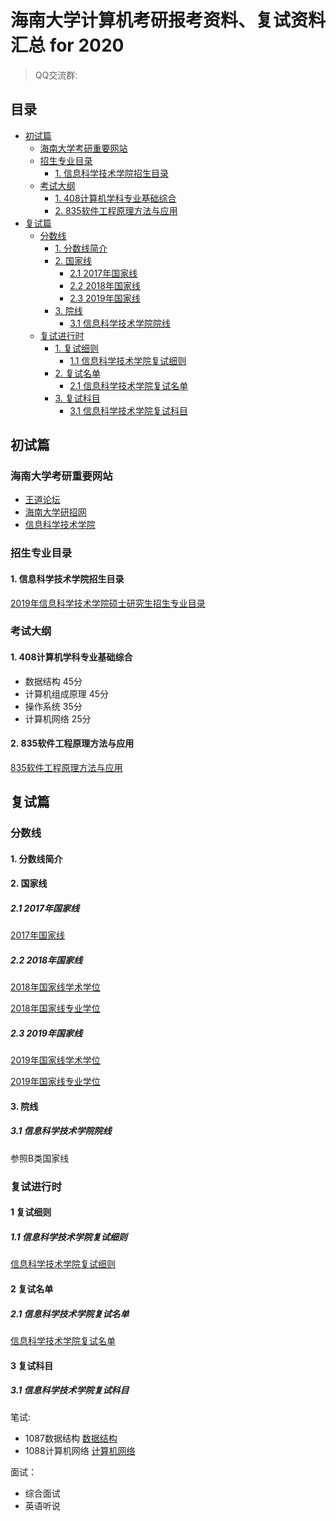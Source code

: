 # 海南大学计算机考研报考资料、复试资料汇总 for 2020
>QQ交流群: 

## 目录
* [初试篇](#初试篇)
   * [海南大学考研重要网站](#海南大学考研重要网站)
   * [招生专业目录](#招生专业目录)
       * [1. 信息科学技术学院招生目录](#1-信息科学技术学院招生目录)
    * [考试大纲](#考试大纲)
       * [1. 408计算机学科专业基础综合](#1-408计算机学科专业基础综合)
       * [2. 835软件工程原理方法与应用](#2-835软件工程原理方法与应用)
* [复试篇](#复试篇)
   * [分数线](#分数线)
       * [1. 分数线简介](#1-分数线简介)
       * [2. 国家线](#2-国家线)
            * [2.1 2017年国家线](#21-2017年国家线)
            * [2.2 2018年国家线](#22-2018年国家线)
            * [2.3 2019年国家线](#23-2019年国家线)
       * [3. 院线](#3-院线)
            * [3.1 信息科学技术学院院线](#31-信息科学技术学院院线)
   * [复试进行时](#复试进行时)
       * [1. 复试细则](#1-复试细则)
            * [1.1 信息科学技术学院复试细则](#11-信息科学技术学院复试细则)
       * [2. 复试名单](#2-复试名单)
            * [2.1 信息科学技术学院复试名单](#21-信息科学技术学院复试名单)
       * [3. 复试科目](#3-复试科目)
            * [3.1 信息科学技术学院复试科目](#31-信息科学技术学院复试科目)

## 初试篇
### 海南大学考研重要网站
- [王道论坛](http://cskaoyan.com/forum.php?mod=forumdisplay&fid=304&filter=typeid&typeid=53)
- [海南大学研招网](http://www.hainanu.edu.cn/zy_yjs/)
- [信息科学技术学院](http://www.hainanu.edu.cn/xinxi/#)

### 招生专业目录
#### 1. 信息科学技术学院招生目录
[2019年信息科学技术学院硕士研究生招生专业目录](http://f.hainanu.edu.cn/upfile/htmledit/yanjiusheng/2018092958041941.doc)

### 考试大纲
#### 1. 408计算机学科专业基础综合
* 数据结构 45分
* 计算机组成原理 45分
* 操作系统 35分
* 计算机网络 25分

#### 2. 835软件工程原理方法与应用
[835软件工程原理方法与应用](./海南大学/初试/835软件工程原理方法与应用.doc)

## 复试篇
### 分数线
#### 1. 分数线简介

#### 2. 国家线
##### 2.1 2017年国家线
[2017年国家线](https://yz.chsi.com.cn/kyzx/kydt/201703/20170315/1591016940.html)

##### 2.2 2018年国家线
[2018年国家线学术学位](https://yz.chsi.com.cn/kyzx/kp/201803/20180316/1670298651.html)

[2018年国家线专业学位](https://yz.chsi.com.cn/kyzx/kp/201803/20180316/1670298653.html)

##### 2.3 2019年国家线
[2019年国家线学术学位](https://yz.chsi.com.cn/kyzx/kp/201903/20190315/1772265280.html)

[2019年国家线专业学位](https://yz.chsi.com.cn/kyzx/kp/201903/20190315/1772265285.html)

#### 3. 院线
##### 3.1 信息科学技术学院院线
参照B类国家线

### 复试进行时
#### 1 复试细则
##### 1.1 信息科学技术学院复试细则
[信息科学技术学院复试细则](http://f.hainanu.edu.cn/upfile/htmledit/xinxixg/2019032938238633.docx)

#### 2 复试名单
##### 2.1 信息科学技术学院复试名单
[信息科学技术学院复试名单](http://f.hainanu.edu.cn/upfile/htmledit/xinxixg/2019032767915569.xlsx)

#### 3 复试科目
##### 3.1 信息科学技术学院复试科目
笔试:
* 1087数据结构
[数据结构](./海南大学/复试/数据结构大纲.doc)
* 1088计算机网络
[计算机网络](./海南大学/复试/计算机网络大纲.doc)

面试：
* 综合面试
* 英语听说